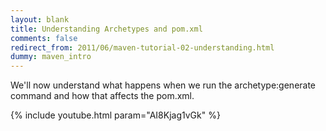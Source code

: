 ```yaml
---
layout: blank
title: Understanding Archetypes and pom.xml
comments: false
redirect_from: 2011/06/maven-tutorial-02-understanding.html
dummy: maven_intro
---
```


We'll now understand what happens when we run the archetype:generate command and how that affects the pom.xml.

{% include youtube.html param="AI8Kjag1vGk" %}
